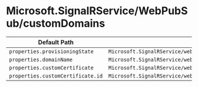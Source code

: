 # Microsoft.SignalRService/WebPubSub/customDomains

| Default Path | Alias |
|---|---|
| `properties.provisioningState` | `Microsoft.SignalRService/webPubSub/customDomains/provisioningState` |
| `properties.domainName` | `Microsoft.SignalRService/webPubSub/customDomains/domainName` |
| `properties.customCertificate` | `Microsoft.SignalRService/webPubSub/customDomains/customCertificate` |
| `properties.customCertificate.id` | `Microsoft.SignalRService/webPubSub/customDomains/customCertificate.id` |

